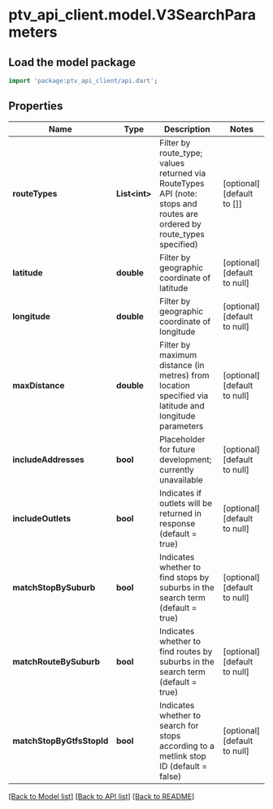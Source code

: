 # ptv_api_client.model.V3SearchParameters

## Load the model package
```dart
import 'package:ptv_api_client/api.dart';
```

## Properties
Name | Type | Description | Notes
------------ | ------------- | ------------- | -------------
**routeTypes** | **List&lt;int&gt;** | Filter by route_type; values returned via RouteTypes API (note: stops and routes are ordered by route_types specified) | [optional] [default to []]
**latitude** | **double** | Filter by geographic coordinate of latitude | [optional] [default to null]
**longitude** | **double** | Filter by geographic coordinate of longitude | [optional] [default to null]
**maxDistance** | **double** | Filter by maximum distance (in metres) from location specified via latitude and longitude parameters | [optional] [default to null]
**includeAddresses** | **bool** | Placeholder for future development; currently unavailable | [optional] [default to null]
**includeOutlets** | **bool** | Indicates if outlets will be returned in response (default &#x3D; true) | [optional] [default to null]
**matchStopBySuburb** | **bool** | Indicates whether to find stops by suburbs in the search term (default &#x3D; true) | [optional] [default to null]
**matchRouteBySuburb** | **bool** | Indicates whether to find routes by suburbs in the search term (default &#x3D; true) | [optional] [default to null]
**matchStopByGtfsStopId** | **bool** | Indicates whether to search for stops according to a metlink stop ID (default &#x3D; false) | [optional] [default to null]

[[Back to Model list]](../README.md#documentation-for-models) [[Back to API list]](../README.md#documentation-for-api-endpoints) [[Back to README]](../README.md)


